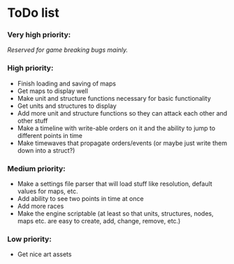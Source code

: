 # ToDo list

### Very high priority:

_Reserved for game breaking bugs mainly._


### High priority:

* Finish loading and saving of maps
* Get maps to display well
* Make unit and structure functions necessary for basic functionality
* Get units and structures to display
* Add more unit and structure functions so they can attack each other and other stuff
* Make a timeline with write-able orders on it and the ability to jump to different points in time
* Make timewaves that propagate orders/events (or maybe just write them down into a struct?)

### Medium priority:

* Make a settings file parser that will load stuff like resolution, default values for maps, etc.
* Add ability to see two points in time at once
* Add more races
* Make the engine scriptable (at least so that units, structures, nodes, maps etc. are easy to create, add, change, remove, etc.)

### Low priority:

* Get nice art assets